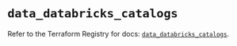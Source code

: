 # `data_databricks_catalogs`

Refer to the Terraform Registry for docs: [`data_databricks_catalogs`](https://registry.terraform.io/providers/databricks/databricks/1.92.0/docs/data-sources/catalogs).
